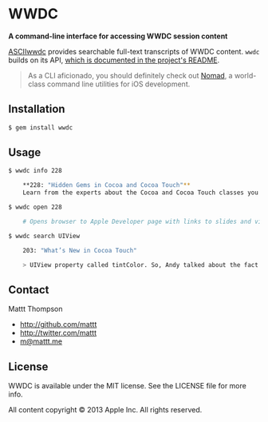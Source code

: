 # WWDC
**A command-line interface for accessing WWDC session content**

[ASCIIwwdc](http://asciiwwdc.com) provides searchable full-text transcripts of WWDC content. `wwdc` builds on its API, [which is documented in the project's README](https://github.com/mattt/asciiwwdc.com#README).

> As a CLI aficionado, you should definitely check out [Nomad](http://nomad-cli.com/), a world-class command line utilities for iOS development.

## Installation

```bash
$ gem install wwdc
```

## Usage

```bash
$ wwdc info 228

    **228: "Hidden Gems in Cocoa and Cocoa Touch"**
    Learn from the experts about the Cocoa and Cocoa Touch classes you may not even know exist, as well as some very obscure but extremely valuable classes that are favorites of the presenters.

$ wwdc open 228

    # Opens browser to Apple Developer page with links to slides and video

$ wwdc search UIView

    203: "What’s New in Cocoa Touch"

    > UIView property called tintColor. So, Andy talked about the fact that we've taken the tintColor concept and hoisted it all the way up to UIView, right.
```

## Contact

Mattt Thompson

- http://github.com/mattt
- http://twitter.com/mattt
- m@mattt.me

## License

WWDC is available under the MIT license. See the LICENSE file for more info.

All content copyright © 2013 Apple Inc. All rights reserved.

